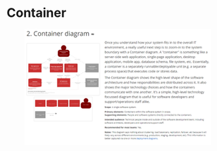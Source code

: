 # Container

<figure><img src="../../.gitbook/assets/image (1) (1).png" alt=""><figcaption></figcaption></figure>
